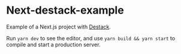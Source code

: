 # Next-destack-example

Example of a Next.js project with [Destack](https://github.com/liveduo/destack).

Run `yarn dev` to see the editor, and use `yarn build && yarn start` to compile and start a production server.
